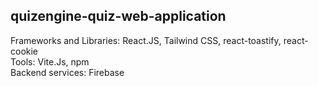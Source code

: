 ## quizengine-quiz-web-application

Frameworks and Libraries: React.JS, Tailwind CSS, react-toastify, react-cookie <br>
Tools: Vite.Js, npm <br>
Backend services: Firebase <br>
